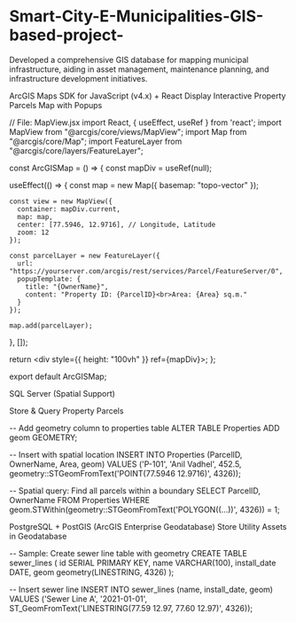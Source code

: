 # Smart-City-E-Municipalities-GIS-based-project-
Developed a comprehensive GIS database for mapping municipal infrastructure,  aiding in asset management, maintenance planning, and infrastructure development initiatives.  

ArcGIS Maps SDK for JavaScript (v4.x) + React
Display Interactive Property Parcels Map with Popups

// File: MapView.jsx
import React, { useEffect, useRef } from 'react';
import MapView from "@arcgis/core/views/MapView";
import Map from "@arcgis/core/Map";
import FeatureLayer from "@arcgis/core/layers/FeatureLayer";

const ArcGISMap = () => {
  const mapDiv = useRef(null);

  useEffect(() => {
    const map = new Map({ basemap: "topo-vector" });

    const view = new MapView({
      container: mapDiv.current,
      map: map,
      center: [77.5946, 12.9716], // Longitude, Latitude
      zoom: 12
    });

    const parcelLayer = new FeatureLayer({
      url: "https://yourserver.com/arcgis/rest/services/Parcel/FeatureServer/0",
      popupTemplate: {
        title: "{OwnerName}",
        content: "Property ID: {ParcelID}<br>Area: {Area} sq.m."
      }
    });

    map.add(parcelLayer);
  }, []);

  return <div style={{ height: "100vh" }} ref={mapDiv}></div>;
};

export default ArcGISMap;

SQL Server (Spatial Support)

Store & Query Property Parcels

-- Add geometry column to properties table
ALTER TABLE Properties
ADD geom GEOMETRY;

-- Insert with spatial location
INSERT INTO Properties (ParcelID, OwnerName, Area, geom)
VALUES ('P-101', 'Anil Vadhel', 452.5, geometry::STGeomFromText('POINT(77.5946 12.9716)', 4326));

-- Spatial query: Find all parcels within a boundary
SELECT ParcelID, OwnerName
FROM Properties
WHERE geom.STWithin(geometry::STGeomFromText('POLYGON((...))', 4326)) = 1;

PostgreSQL + PostGIS (ArcGIS Enterprise Geodatabase)
Store Utility Assets in Geodatabase

-- Sample: Create sewer line table with geometry
CREATE TABLE sewer_lines (
  id SERIAL PRIMARY KEY,
  name VARCHAR(100),
  install_date DATE,
  geom geometry(LINESTRING, 4326)
);

-- Insert sewer line
INSERT INTO sewer_lines (name, install_date, geom)
VALUES ('Sewer Line A', '2021-01-01',
ST_GeomFromText('LINESTRING(77.59 12.97, 77.60 12.97)', 4326));

